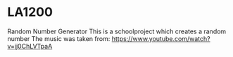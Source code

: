# LA1200
Random Number Generator
This is a schoolproject which creates a random number
 The music was taken from: https://www.youtube.com/watch?v=jj0ChLVTpaA 
